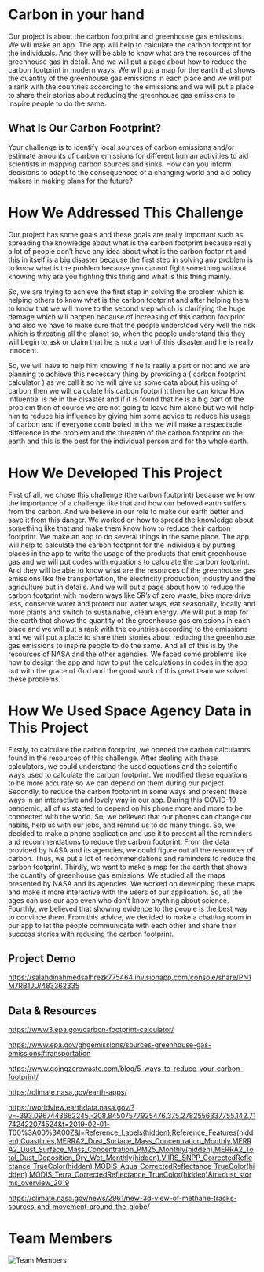 # Carbon in your hand
Our project is about the carbon footprint and greenhouse gas emissions. We will make an app. The app will help to calculate the carbon footprint for the individuals. And they will be able to know what are the resources of the greenhouse gas in detail. And we will put a page about how to reduce the carbon footprint in modern ways. We will put a map for the earth that shows the quantity of the greenhouse gas emissions in each place and we will put a rank with the countries according to the emissions and we will put a place to share their stories about reducing the greenhouse gas emissions to inspire people to do the same.
## What Is Our Carbon Footprint?
Your challenge is to identify local sources of carbon emissions and/or estimate amounts of carbon emissions for different human activities to aid scientists in mapping carbon sources and sinks. How can you inform decisions to adapt to the consequences of a changing world and aid policy makers in making plans for the future?
# How We Addressed This Challenge
Our project has some goals and these goals are really important such as spreading the knowledge about what is the carbon footprint because really a lot of people don’t have any idea about what is the carbon footprint and this in itself is a big disaster because the first step in solving any problem is to know what is the problem because you cannot fight something without knowing why are you fighting this thing and what is this thing mainly.

So, we are trying to achieve the first step in solving the problem which is helping others to know what is the carbon footprint and after helping them to know that we will move to the second step which is clarifying the huge damage which will happen because of increasing of this carbon footprint and also we have to make sure that the people understood very well the risk which is threating all the planet so, when the people understand this they will begin to ask or claim that he is not a part of this disaster and he is really innocent.

So, we will have to help him knowing if he is really a part or not and we are planning to achieve this necessary thing by providing a ( carbon footprint calculator ) as we call it so he will give us some data about his using of carbon then we will calculate his carbon footprint then he can know How influential is he in the disaster and if it is found that he is a big part of the problem then of course we are not going to leave him alone but we will help him to reduce his influence by giving him some advice to reduce his usage of carbon and if everyone contributed in this we will make a respectable difference in the problem and the threaten of the carbon footprint on the earth and this is the best for the individual person and for the whole earth.
# How We Developed This Project
First of all, we chose this challenge (the carbon footprint) because we know the importance of a challenge like that and how our beloved earth suffers from the carbon. And we believe in our role to make our earth better and save it from this danger. We worked on how to spread the knowledge about something like that and make them know how to reduce their carbon footprint. We make an app to do several things in the same place. The app will help to calculate the carbon footprint for the individuals by putting places in the app to write the usage of the products that emit greenhouse gas and we will put codes with equations to calculate the carbon footprint. And they will be able to know what are the resources of the greenhouse gas emissions like the transportation, the electricity production, industry and the agriculture but in details. And we will put a page about how to reduce the carbon footprint with modern ways like 5R’s of zero waste, bike more drive less, conserve water and protect our water ways, eat seasonally, locally and more plants and switch to sustainable, clean energy. We will put a map for the earth that shows the quantity of the greenhouse gas emissions in each place and we will put a rank with the countries according to the emissions and we will put a place to share their stories about reducing the greenhouse gas emissions to inspire people to do the same. And all of this is by the resources of NASA and the other agencies. We faced some problems like how to design the app and how to put the calculations in codes in the app but with the grace of God and the good work of this great team we solved these problems.
# How We Used Space Agency Data in This Project
Firstly, to calculate the carbon footprint, we opened the carbon calculators found in the resources of this challenge. After dealing with these calculators, we could understand the used equations and the scientific ways used to calculate the carbon footprint. We modified these equations to be more accurate so we can depend on them during our project. Secondly, to reduce the carbon footprint in some ways and present these ways in an interactive and lovely way in our app. During this COVID-19 pandemic, all of us started to depend on his phone more and more to be connected with the world. So, we believed that our phones can change our habits, help us with our jobs, and remind us to do many things. So, we decided to make a phone application and use it to present all the reminders and recommendations to reduce the carbon footprint. From the data provided by NASA and its agencies, we could figure out all the resources of carbon. Thus, we put a lot of recommendations and reminders to reduce the carbon footprint. Thirdly, we want to make a map for the earth that shows the quantity of greenhouse gas emissions. We studied all the maps presented by NASA and its agencies. We worked on developing these maps and make it more interactive with the users of our application. So, all the ages can use our app even who don’t know anything about science. Fourthly, we believed that showing evidence to the people is the best way to convince them. From this advice, we decided to make a chatting room in our app to let the people communicate with each other and share their success stories with reducing the carbon footprint.
## Project Demo
https://salahdinahmedsalhrezk775464.invisionapp.com/console/share/PN1M7RB1JU/483362335
## Data & Resources
https://www3.epa.gov/carbon-footprint-calculator/

https://www.epa.gov/ghgemissions/sources-greenhouse-gas-emissions#transportation

https://www.goingzerowaste.com/blog/5-ways-to-reduce-your-carbon-footprint/

https://climate.nasa.gov/earth-apps/

https://worldview.earthdata.nasa.gov/?v=-393.0967443662245,-208.84507577925476,375.2782556337755,142.71742422074524&t=2019-02-01-T00%3A00%3A00Z&l=Reference_Labels(hidden),Reference_Features(hidden),Coastlines,MERRA2_Dust_Surface_Mass_Concentration_Monthly,MERRA2_Dust_Surface_Mass_Concentration_PM25_Monthly(hidden),MERRA2_Total_Dust_Deposition_Dry_Wet_Monthly(hidden),VIIRS_SNPP_CorrectedReflectance_TrueColor(hidden),MODIS_Aqua_CorrectedReflectance_TrueColor(hidden),MODIS_Terra_CorrectedReflectance_TrueColor(hidden)&tr=dust_storms_overview_2019

https://climate.nasa.gov/news/2961/new-3d-view-of-methane-tracks-sources-and-movement-around-the-globe/

# Team Members
![Team Members](https://i.ibb.co/mS6kSDx/image.png)
